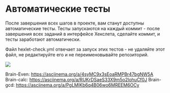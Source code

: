 # Автоматические тесты

После завершения всех шагов в проекте, вам станут доступны автоматические тесты. Тесты запускаются на каждый коммит - после завершения всех заданий в интерфейсе Хекслета, сделайте коммит, и тесты заработают автоматически.

Файл hexlet-check.yml отвечает за запуск этих тестов - не удаляйте этот файл, не редактируйте его и не переименовывайте репозиторий.

<a href="https://codeclimate.com/github/Drimodaren/frontend-project-lvl1/maintainability"><img src="https://api.codeclimate.com/v1/badges/e3d63753b8916cf8aaba/maintainability" /></a>

Brain-Even: https://asciinema.org/a/4syMC9x3sEoaRMPBr47bgNW5A
Brain-calc: https://asciinema.org/a/RUKrDSaeS33X9m5o2lohuCf0J
Brain-gcd: https://asciinema.org/a/PgLMIKb6q4B06wo6MREEM6OCy
